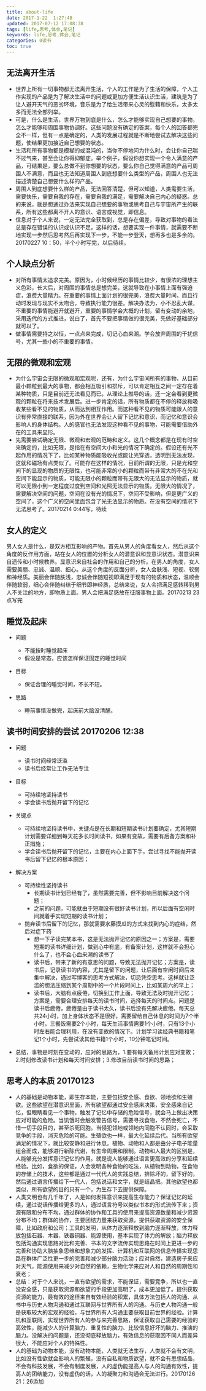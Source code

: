 ```yaml
---
title: about-life
date: 2017-1-22  1:27:48
updated: 2017-07-12 17:08:38
tags: [life,思考,体会,笔记]
keywords: life,思考,体会,笔记
categories: 0读书
toc: true
---
```


## 无法离开生活
- 世界上所有一切事物都无法离开生活，个人的工作是为了生活的保障，个人工作实现的产品是为了解决生活中的问题或更加方便生活认识生活，建筑是为了让人避开天气的恶劣环境，音乐是为了给生活带来心灵的慰藉和快乐，太多太多而无法全部列举。
- 可是，什么是生活，世界万物到底是什么，怎么才能够实现自己想要的事物，怎么才能够和周围事物协调好。这些问题没有确定的答案，每个人的回答都完全不一样，但有一点是确定的，人类的发展过程就是不断地尝试去解决这些问题，使结果更加接近自己想要的状态。
- 生活和所有事物都是模糊的或混沌的，当你不停地问为什么时，会让你自己喘不过气来，甚至会让你得抑郁症。举个例子，假设你想实现一个令人满意的产品，可结果是，要么总做不到你想要的状态，要么你自己觉得满意的产品可周围人不满意，而且也无法知道周围人到底想要什么类型的产品，周围人也无法描述清楚自己想要什么样的产品。
- 周围人到底想要什么样的产品，无法回答清楚，但可以知道，人类需要生活，需要快乐，需要自我的存在，需要自我的满足，需要解决自己内心的疑惑。总的来说，就是想通过办法来实现自己想要的事物或思考自己与宇宙所产生的联系，所有这些都离不开人的意识、语言或视觉，即信息。
- 信息对于个人来说，一定无法完全获取到，总是存在偏差，导致对事物的看法总是存在错误的认识或认识不足，这样的话，想要实现一件事情，就需要不断地实现一步然后思考然后再实现下一步，不能一步登天，想再多也是多余的。20170227 10：50，半个小时写完，以后待续。


## 个人缺点分析
- 对所有事情太追求完美。原因为，小时候经历的事情比较少，有很浓的理想主义色彩，长大后，对周围的事情总是想完美，这就导致在小事情上面有强迫症，浪费大量精力。在重要的事情上面计划的很完美，浪费大量时间，而且行动时发现与现实不太吻合，导致执行能力很差。解决办法为，小不忍乱大谋，不重要的事情能避开就避开，重要的事情学会大概的计划，留有变动的余地，采用迭代的方式推进，说白了，首先不要把事情做的很完美，先做好基础部分就可以了。
- 做事情需要持之以恒，一点点来完成，切记心血来潮。学会放弃周围的干扰信号，尤其一些小的不重要的事情。

## 无限的微观和宏观
- 为什么宇宙会无限的微观和宏观呢，还有，为什么宇宙间所有的事物，从目前最小颗粒到最大的事物，都会相互吸引和排斥，可以肯定相互之间一定存在着某种物质，只是目前还无法看见而已。从理论上推导的话，还一定会看到更微观的颗粒在将来技术发展后。进一步肯定的话，所有物质都在不停的释放和吸收某些看不见的物质，从而达到相互作用。而这种看不见的物质可能跟人的意识有非常直接的联系，因为外在世界会让人留下记忆和意识，而记忆和意识会影响人的身体结构。人的感官也无法发现这种看不见的事物，可能需要借助外在的工具来显形。
- 先需要尝试确定无限、微观和宏观的范畴和定义。这几个概念都是在现有时空来确定的，比如无限，是指在有空间大小和光的情况下确定的。假设还有光不起作用的情况下了，比如某种物质能吸收光或能让光穿透，透明到无法发现，这就和磁场有点类似了。可能存在这样的情况，目前所谓的无限，只是光和空间下的显现的物质的无限性，也可能非常的小的颗粒而带有非常大的不在光和空间下能显示的物质，可能无限小的颗粒而带有无限大的无法显示的物质，就可以无限小到一定程度过度到空间和光照无法显示的物质。无限大的情况了，需要解决空间的问题，空间在没有光的情况下，空间不受影响，但是更广义的空间了，这个广义的空间里面包含了光无法显示的物质。在没有空间的情况下无法思考了。20170214 0:44写，待续

## 女人的定义
男人女人是什么，是双方相互影响的产物。首先从男人的角度看女人，然后从这个角度的反作用方面，站在女人的位置的分析女人的潜意识和显意识状态。潜意识来自遗传和小时候教养。显意识来自社会的作用和自己的分析。在男人的角度，女人需要美丽、忠诚、温顺、细心。从这个角度的反面分析，女人会肤浅、短视、软弱和神经质。美丽会伴随肤浅，忠诚会伴随短视即满足于现有的物质和状态，温顺会伴随软弱，细心会伴随纠结于细节即神经质，总结来说，女人会把满足感转移到男人不关注的地方，即物质上面。男人会把满足感放在征服事物上面。20170213 23点写完

## 睡觉及起床
- 问题
	- 不能按时睡觉起床
	- 假设是常态，应该怎样保证固定的睡觉时间

- 目标
	- 保证合理的睡觉时间，不长不短。

- 思路
	- 睡前事情没做完，起床前大脑没清醒。

## 读书时间安排的尝试 20170206 12:38
- 问题
	- 读书时间经常泛滥
	- 读书后经常让工作无法专注

- 目标
	- 可持续地坚持读书
	- 学会读书后抛开留下的记忆

- 关键点
	- 可持续地坚持读书中，关键点是在长期和短期读书计划要确定，尤其短期计划需要详细到每天花多长时间读书，如果有变故，需要有后备方案和补正措施；
	- 学会读书后抛开留下的记忆，主要在内心上面下手，尝试寻找不能抛开读书后留下记忆的根本原因；

- 解决方案
	- 可持续性坚持读书
		- 长期读书计划已经有了，虽然需要完善，但不影响目前解决这个问题；
		- 之前的问题，可能就由于短期没有很好读书计划，所以后面有空闲时间就着手实现短期的读书计划；
	- 抛弃读书后留下的记忆，那就需要水藤摸瓜的方式来找到内心的症结，然后对症下药
		- 想一下子读完某本书，这是无法抛开记忆的原因之一；方案是，需要短期的读书详细计划，做到心中有底，有备案计划，这样就不会担心什么了，也不会心血来潮的读书了
		- 读书后，带来了新的有意思的问题，导致无法抛开记忆；方案是，读书后，记录读书的内容，尤其是留下的问题，让后面有空闲时间后来集中解决，通过写博客的思考方式解决，切忌凭空思考。这样就让泛滥的想法压缩到某个周期中的一个片段时间上，比如某周六的早上；
		- 读书后，大脑有点疲倦，切换到工作上面，导致无法及时抛开记忆；方案是，需要合理安排每天的读书时间，选择每天的时间点。问题是读书后疲倦，疲倦是由于读书太久，读书后没有先解决疲倦。每天总共24小时，加上身体状态不是很好，需要留给自己休息的时间为7个半小时，三餐饭需要2个小时，每天生活事情需要1个小时，只有13个小时左右能合理利用，在没有变故的情况下。计划学习读经典书籍和笔记1个小时，先尝试读其他书籍1个小时，10分钟笔记时间。

- 总结，事物是时刻在变动的，应对的思路为，1.要有每天备用计划应对变故；2.时刻修改读书计划和每天时间安排；3.修改目前读书时间的思路；

## 思考人的本质 20170123
- 人的基础是动物本能，即生存本能，主要包括安全感、食欲、领地欲和生殖欲。这些欲望在潜意识里面，所有欲望都通过安全感来决策，安全感来自记忆，但眼睛看见一个事物，触发了记忆中存储的危险信号，就会马上做出决策应对可能的危险。当饥饿时会触发警告信号，需要寻找食物，不然会死亡，不惜一切手段目的，甚至杀死同胞。当侵犯领地或领地内同胞不认同时，会采取竞争的手段，消灭危险的可能。生殖欲也一样，最大化延续后代。当所有欲望满足的情况下，就比较安静和进行休息。植物、动物和人都是由分子电子能量组合而成，能够进行新陈代谢，有生命周期和限制。动物和人最大的区别是，人能够充分发挥意识记忆的作用。就是说人能够通过语言更高效的分享和延续经验。比如，食欲的保证，人会发明各种食物的吃法，从植物到动物，在食物的存储上的技术，这些都是通过一代代人的实践总结，排除坏的，留下好的，然后通过语言传播给下一代人，包括说话和文字，就是结晶把。其他欲望也都类似，所有欲望的目的只有一个，为生存下去提供保障。
- 人类文明也有几千年了，人是如何发挥意识来提高生存能力？保证记忆的延续，通过说话传播给更多的人，通过语言符号以类似书本的形式流传下来；资源有限和分布不均，通过群体的协作和工具的使用来提高资源数量和减少资源分布不均；群体的协作，主要团结力量来获取资源，提供获取资源的安全保障，比如政府和公司；工具的发明，从体力逐渐释放到脑力逐渐释放，体力释放包括石器、木器、铁器铜器、能源使用，基本实现了体力的解放；脑力释放包括沟通实现思路对比和完善、书本的文字流传实现思路在时间上更进一步的完善和协助大脑抽象思维和想象力的发挥、计算机和互联网的信息传播实现思路在群体广泛性更一步的完善和减少部分脑力活动；应对自然，建造房子来应对天气，能源使用来减少对自然的依赖，生物化学来应对人和自然的周期性和衰老；
- 总结：对于个人来说，一直有欲望的需求，不能保证，需要竞争，所以也一直没安全感，只是获取资源和欲望的手段更加高明了，成本更加低了。提供获取资源的能力，最有效的途径来自有效经验的积累，具体方法包括人的沟通、从书中与历史人物沟通和通过互联网与世界所有人的沟通。与历史人物沟通一般是获取较大的宏观的经验，与世界所有人沟通主要获取目前世界的经验。计算机和互联网，实现世界所有人的参与来完善思路，保证获取自己需要的经验的高效性，能减少人的计算脑力、重复性的脑力、比较信息好坏的脑力、推演的脑力。没解决的问题是，还没彻底释放脑力，有效信息的获取因不同人而差异很大，不能应对个人的特殊性。
- 人的基础为动物本能，没有动物本能，人类就无法生存，人类就不会有文明，比如没有性欲就会影响人的繁殖，没有自私和物质欲望，就不会有思想结晶，不会有科技发展，不会有制度发展，人的虚伪能提高人与人的沟通有效性，提高人的团结能力，没有虚伪的话，人的凝聚力和沟通会无法进行。20170126 21：26添加


